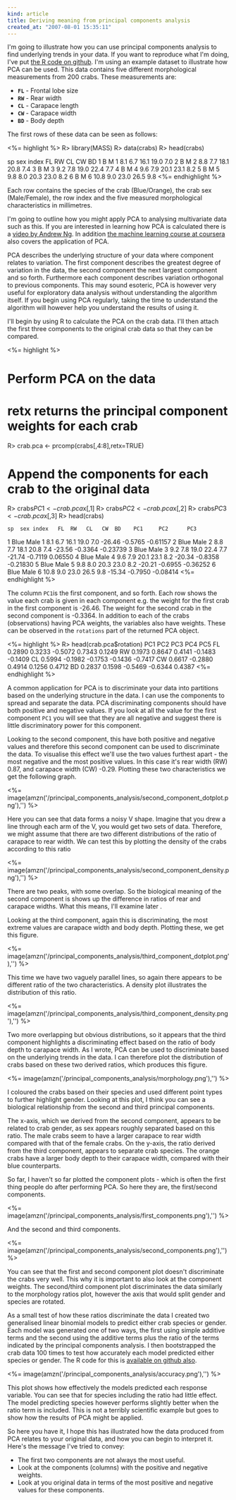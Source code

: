 ```yaml
--- 
kind: article
title: Deriving meaning from principal components analysis
created_at: "2007-08-01 15:35:11"
---
```


I'm going to illustrate how you can use principal components analysis to find
underlying trends in your data. If you want to reproduce what I'm doing, I've
put [the R code on github][code]. I'm using an example dataset to illustrate
how PCA can be used. This data contains five different morphological
measurements from 200 crabs. These measurements are:

[code]: https://gist.github.com/3969797#file_pca.r

  * <code>**FL**</code> - Frontal lobe size
  * <code>**RW**</code> - Rear width
  * <code>**CL**</code> - Carapace length
  * <code>**CW**</code> - Carapace width
  * <code>**BD**</code> - Body depth

The first rows of these data can be seen as follows:

<%= highlight %>
R> library(MASS)
R> data(crabs)
R> head(crabs)

  sp sex index   FL  RW   CL   CW  BD
1  B   M     1  8.1 6.7 16.1 19.0 7.0
2  B   M     2  8.8 7.7 18.1 20.8 7.4
3  B   M     3  9.2 7.8 19.0 22.4 7.7
4  B   M     4  9.6 7.9 20.1 23.1 8.2
5  B   M     5  9.8 8.0 20.3 23.0 8.2
6  B   M     6 10.8 9.0 23.0 26.5 9.8
<%= endhighlight %>

Each row contains the species of the crab (Blue/Orange), the crab sex
(Male/Female), the row index and the five measured morphological
characteristics in millimetres.

I'm going to outline how you might apply PCA to analysing multivariate data
such as this. If you are interested in learning how PCA is calculated there is a
[video by Andrew Ng][video]. In addition [the machine learning course at
coursera][coursera] also covers the application of PCA.

[video]: http://youtu.be/ey2PE5xi9-A?t=37m20s
[coursera]: https://www.coursera.org/course/ml

PCA describes the underlying structure of your data where component relates to
variation. The first component describes the greatest degree of variation in
the data, the second component the next largest component and so forth.
Furthermore each component describes variation orthogonal to previous
components. This may sound esoteric, PCA is however very useful for exploratory
data analysis without understanding the algorithm itself. If you begin using
PCA regularly, taking the time to understand the algorithm will however help
you understand the results of using it.

I'll begin by using R to calculate the PCA on the crab data. I'll then attach
the first three components to the original crab data so that they can be
compared. 

<%= highlight %>
# Perform PCA on the data
# retx returns the principal component weights for each crab
R> crab.pca <- prcomp(crabs[,4:8],retx=TRUE)

# Append the components for each crab to the original data
R> crabs$PC1 <- crab.pca$x[,1]
R> crabs$PC2 <- crab.pca$x[,2]
R> crabs$PC3 <- crab.pca$x[,3]
R> head(crabs)

    sp  sex index   FL  RW   CL   CW  BD    PC1     PC2      PC3
1 Blue Male     1  8.1 6.7 16.1 19.0 7.0 -26.46 -0.5765 -0.61157
2 Blue Male     2  8.8 7.7 18.1 20.8 7.4 -23.56 -0.3364 -0.23739
3 Blue Male     3  9.2 7.8 19.0 22.4 7.7 -21.74 -0.7119  0.06550
4 Blue Male     4  9.6 7.9 20.1 23.1 8.2 -20.34 -0.8358 -0.21830
5 Blue Male     5  9.8 8.0 20.3 23.0 8.2 -20.21 -0.6955 -0.36252
6 Blue Male     6 10.8 9.0 23.0 26.5 9.8 -15.34 -0.7950 -0.08414
<%= endhighlight %>

The column `PC1`is the first component, and so forth. Each row shows the value
each crab is given in each component e.g. the weight for the first crab in the
first component is -26.46. The weight for the second crab in the second
component is -0.3364. In addition to each of the crabs (observations) having PCA
weights, the variables also have weights. These can be observed in the
`rotations` part of the returned PCA object.

<%= highlight %>
R> head(crab.pca$rotation)
     PC1     PC2     PC3     PC4     PC5
FL   0.2890  0.3233 -0.5072  0.7343  0.1249
RW   0.1973  0.8647  0.4141 -0.1483 -0.1409
CL   0.5994 -0.1982 -0.1753 -0.1436 -0.7417
CW   0.6617 -0.2880  0.4914  0.1256  0.4712
BD   0.2837  0.1598 -0.5469 -0.6344  0.4387
<%= endhighlight %>

A common application for PCA is to discriminate your data into partitions based
on the underlying structure in the data. I can use the components to spread and
separate the data. PCA discriminating components should have both positive and
negative values. If you look at all the value for the first component `PC1` you
will see that they are all negative and suggest there is little discriminatory
power for this component. 

Looking to the second component, this have both positive and negative values
and therefore this second component can be used to discriminate the data. To
visualise this effect we'll use the two values furthest apart - the most
negative and the most positive values. In this case it's rear width (RW) 0.87,
and carapace width (CW) -0.29. Plotting these two characteristics we get the
following graph.

<%= image(amzn('/principal_components_analysis/second_component_dotplot.png'),'') %>

Here you can see that data forms a noisy V shape. Imagine that you drew a line
through each arm of the V, you would get two sets of data. Therefore, we might
assume that there are two different distributions of the ratio of carapace to
rear width. We can test this by plotting the density of the crabs according to
this ratio

<%= image(amzn('/principal_components_analysis/second_component_density.png'),'') %>

There are two peaks, with some overlap. So the biological meaning of the second
component is shows up the difference in ratios of rear and carapace widths.
What this means, I'll examine later .

Looking at the third component, again this is discriminating, the most extreme
values are carapace width and body depth. Plotting these, we get this figure.

<%= image(amzn('/principal_components_analysis/third_component_dotplot.png'),'') %>

This time we have two vaguely parallel lines, so again there appears to be
different ratio of the two characteristics. A density plot illustrates the
distribution of this ratio.

<%= image(amzn('/principal_components_analysis/third_component_density.png'),'') %>

Two more overlapping but obvious distributions, so it appears that the third
component highlights a discriminating effect based on the ratio of body depth
to carapace width. As I wrote, PCA can be used to discriminate based on the
underlying trends in the data. I can therefore plot the distribution of crabs
based on these two derived ratios, which produces this figure.

<%= image(amzn('/principal_components_analysis/morphology.png'),'') %>

I coloured the crabs based on their species and used different point types to
further highlight gender. Looking at this plot, I think you can see a
biological relationship from the second and third principal components.

The x-axis, which we derived from the second component, appears to be related
to crab gender, as sex appears roughly separated based on this ratio. The male
crabs seem to have a larger carapace to rear width compared with that of the
female crabs. On the y-axis, the ratio derived from the third component,
appears to separate crab species. The orange crabs have a larger body depth to
their carapace width, compared with their blue counterparts.

So far, I haven't so far plotted the component plots - which is often the first
thing people do after performing PCA. So here they are, the first/second
components.

<%= image(amzn('/principal_components_analysis/first_components.png'),'') %>

And the second and third components.

<%= image(amzn('/principal_components_analysis/second_components.png'),'') %>

You can see that the first and second component plot doesn't discriminate the
crabs very well. This why it is important to also look at the component
weights. The second/third component plot discriminates the data similarly to
the morphology ratios plot, however the axis that would split gender and
species are rotated.

As a small test of how these ratios discriminate the data I created two
generalised linear binomial models to predict either crab species or gender.
Each model was generated one of two ways, the first using simple additive terms
and the second using the additive terms plus the ratio of the terms indicated
by the principal components analysis. I then bootstrapped the crab data 100
times to test how accurately each model predicted either species or gender. The
R code for this is [available on github also][ml].

[ml]: https://gist.github.com/3969797#file-regression-r

<%= image(amzn('/principal_components_analysis/accuracy.png'),'') %>

This plot shows how effectively the models predicted each response variable.
You can see that for species including the ratio had little effect. The model
predicting species however performs slightly better when the ratio term is
included. This is not a terribly scientific example but goes to show how the
results of PCA might be applied.

So here you have it, I hope this has illustrated how the data produced from PCA
relates to your original data, and how you can begin to interpret it. Here's
the message I've tried to convey:

* The first two components are not always the most useful.
* Look at the components (columns) with the positive and negative weights.
* Look at you original data in terms of the most positive and negative values
  for these components.
